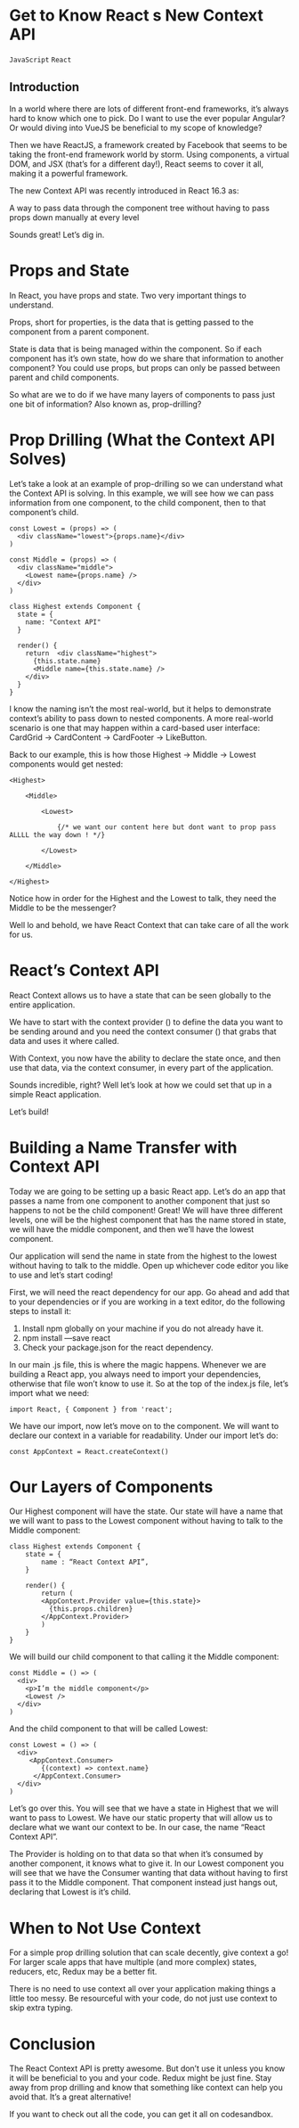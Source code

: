 # Get to Know React s New Context API

```JavaScript``` ```React```

## Introduction


In a world where there are lots of different front-end frameworks, it’s always hard to know which one to pick. Do I want to use the ever popular Angular? Or would diving into VueJS be beneficial to my scope of knowledge?


Then we have ReactJS, a framework created by Facebook that seems to be taking the front-end framework world by storm. Using components, a virtual DOM, and JSX (that’s for a different day!), React seems to cover it all, making it a powerful framework.


The new Context API was recently introduced in React 16.3 as:



A way to pass data through the component tree without having to pass props down manually at every level

Sounds great! Let’s dig in.





# Props and State


In React, you have props and state. Two very important things to understand.


Props, short for properties, is the data that is getting passed to the component from a parent component.


State is data that is being managed within the component. So if each component has it’s own state, how do we share that information to another component? You could use props, but props can only be passed between parent and child components.



So what are we to do if we have many layers of components to pass just one bit of information? Also known as, prop-drilling?

# Prop Drilling (What the Context API Solves)


Let’s take a look at an example of prop-drilling so we can understand what the Context API is solving. In this example, we will see how we can pass information from one component, to the child component, then to that component’s child.


```
const Lowest = (props) => (
  <div className="lowest">{props.name}</div>
)

const Middle = (props) => (
  <div className="middle">
    <Lowest name={props.name} />
  </div>
)
 
class Highest extends Component {
  state = {
    name: "Context API"
  }
  
  render() {
    return  <div className="highest">
      {this.state.name}
      <Middle name={this.state.name} />
    </div>
  }
}

```


I know the naming isn’t the most real-world, but it helps to demonstrate context’s ability to pass down to nested components. A more real-world scenario is one that may happen within a card-based user interface: CardGrid -> CardContent -> CardFooter -> LikeButton.


Back to our example, this is how those Highest -> Middle -> Lowest components would get nested:


```
<Highest>

	<Middle>
  
		<Lowest>
    
			{/* we want our content here but dont want to prop pass ALLLL the way down ! */}
      
		</Lowest>
    
	</Middle>
  
</Highest>

```


Notice how in order for the Highest and the Lowest to talk, they need the Middle to be the messenger?


Well lo and behold, we have React Context that can take care of all the work for us.


# React’s Context API


React Context allows us to have a state that can be seen globally to the entire application.


We have to start with the context provider (<Provider />) to define the data you want to be sending around and you need the context consumer (<Consumer />) that grabs that data and uses it where called.



With Context, you now have the ability to declare the state once, and then use that data, via the context consumer, in every part of the application.

Sounds incredible, right? Well let’s look at how we could set that up in a simple React application.


Let’s build!


# Building a Name Transfer with Context API


Today we are going to be setting up a basic React app. Let’s do an app that passes a name from one component to another component that just so happens to not be the child component! Great! We will have three different levels, one will be the highest component that has the name stored in state, we will have the middle component, and then we’ll have the lowest component.


Our application will send the name in state from the highest to the lowest without having to talk to the middle. Open up whichever code editor you like to use and let’s start coding!


First, we will need the react dependency for our app. Go ahead and add that to your dependencies or if you are working in a text editor, do the following steps to install it:


1. Install npm globally on your machine if you do not already have it.
2. npm install —save react
3. Check your package.json for the react dependency.

In our main .js file, this is where the magic happens. Whenever we are building a React app, you always need to import your dependencies, otherwise that file won’t know to use it. So at the top of the index.js file, let’s import what we need:


```
import React, { Component } from 'react';

```


We have our import, now let’s move on to the component. We will want to declare our context in a variable for readability. Under our import let’s do:


```
const AppContext = React.createContext()

```


# Our Layers of Components


Our Highest component will have the state. Our state will have a name that we will want to pass to the Lowest component without having to talk to the Middle component:


```
class Highest extends Component {
	state = {
		name : “React Context API”,
	}

	render() {
		return ( 
		<AppContext.Provider value={this.state}>
		  {this.props.children}
		</AppContext.Provider>
		)
	}
}

```


We will build our child component to that calling it the Middle component:


```
const Middle = () => (
  <div>
    <p>I’m the middle component</p>
    <Lowest />
  </div>
)

```


And the child component to that will be called Lowest:


```
const Lowest = () => (
  <div>
     <AppContext.Consumer>
        {(context) => context.name}
      </AppContext.Consumer>
  </div>
)

```


Let’s go over this. You will see that we have a state in Highest that we will want to pass to Lowest. We have our static property that will allow us to declare what we want our context to be. In our case, the name “React Context API”.


The Provider is holding on to that data so that when it’s consumed by another component, it knows what to give it.  In our Lowest component you will see that we have the Consumer wanting that data without having to first pass it to the Middle component. That component instead just hangs out, declaring that Lowest is it’s child.


# When to Not Use Context


For a simple prop drilling solution that can scale decently, give context a go! For larger scale apps that have multiple (and more complex) states, reducers, etc, Redux may be a better fit.


There is no need to use context all over your application making things a little too messy. Be resourceful with your code, do not just use context to skip extra typing.


# Conclusion


The React Context API is pretty awesome. But don’t use it unless you know it will be beneficial to you and your code. Redux might be just fine. Stay away from prop drilling and know that something like context can help you avoid that. It’s a great alternative!


If you want to check out all the code, you can get it all on codesandbox.


